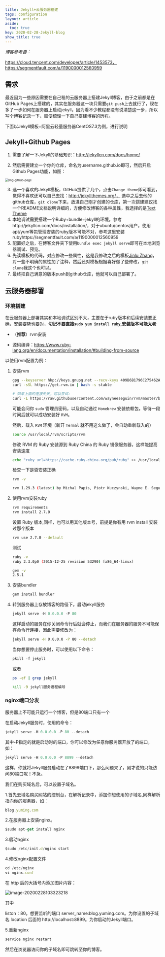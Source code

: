 ```yaml
---
title: Jekyll+云服务器搭建
tags: configuration
layout: article
aside:
  toc: true
key: 2020-02-28-Jekyll-blog
show_title: true
---
```


*博客参考自：*

https://cloud.tencent.com/developer/article/1453573， https://segmentfault.com/a/1190000012560959

## 需求

最近因为一些原因需要在自己租的云服务器上搭建Jekyll博客，<!--more-->由于之前都是在GitHub Pages上搭建的，其实在服务器这一块只需要`git push`上去就行了，现在多了一步如何在服务器上启动jekyll，因为看不少教程都没有说清楚这一步，所以写个博客记录一下，顺便梳理一下自己搭建博客的历程。

下面以Jekyll模板+阿里云轻量服务器CentOS7.3为例，进行说明

## Jekyll+Github Pages

1. 需要了解一下Jekyll的基础知识：http://jekyllcn.com/docs/home/

2. 然后需要建立一个你的仓库，命名为username.github.io即可，然后开启Github Pages功能，如图：

<img src="https://jinluzhang.site/PublicPic/Pic/image-20200225144538660.png" alt="img-github-page" style="zoom: 67%;" />

3. 选一个喜欢的Jekyll模板，GitHub提供了几个，点击`Change theme`即可看到，觉得不喜欢还可以自己去找：http://jekyllthemes.org/， 选中之后去他的github仓库，`git clone`下来，放进自己刚才创建的仓库，第一次搭建建议找一个README文档说明详细的，方便修改博客的各种属性，我选择的是[Text Theme](https://github.com/kitian616/jekyll-TeXt-theme)
4. 本地调试需要搭建一个Ruby+bundle+jekyll的环境，参考http://jekyllcn.com/docs/installation/，对于ubuntu/centos用户，使用apt/yum等包管理安装的ruby版本可能不对，参考这里安装rubyhttps://segmentfault.com/a/1190000012560959
5. 配置好之后，在博客文件夹下使用`bundle exec jekyll serve`即可在本地浏览器调试、预览。
6. 先读模板的代码，对应修改一些属性，这是我修改之后的模板[Jinlu Zhang](https://github.com/JinluZhang1126/jinluzhang1126.github.io/tree/template)，对一些不明确的属性加了注释，然后还对模板根据喜好做了些修改，`git clone`我这个也可以。
7. 最终把自己满意的版本push到github仓库，他就可以自己部署了。

## 云服务器部署

### 环境搭建

在云服务器上部署其实和本地调试区别不大，主要在于ruby版本和后续安装要正确，安装姿势也要对，**切记不要直接`sudo yum install ruby`,安装版本可能太老**

- （**推荐**）rvm安装

- 源码编译：https://www.ruby-lang.org/en/documentation/installation/#building-from-source

以使用rvm配置为例：

1. 安装rvm

   ```bash
   gpg --keyserver hkp://keys.gnupg.net --recv-keys 409B6B1796C275462A1703113804BB82D39DC0E3
   curl -sSL https://get.rvm.io | bash -s stable
   
   # 如果上面的连接失败，可以尝试: 
   curl -L https://raw.githubusercontent.com/wayneeseguin/rvm/master/binscripts/rvm-installer | bash -s stable
   ```

   可能会问你 `sudo` 管理员密码，以及自动通过 `Homebrew` 安装依赖包，等待一段时间后就可以成功安装好 `RVM`。

   然后，载入 `RVM` 环境（新开 `Termal` 就不用这么做了，会自动重新载入的）

   ```bash
   source /usr/local/rvm/scripts/rvm
   ```

   修改 RVM 的 Ruby 安装源到 Ruby China 的 Ruby 镜像服务器，这样能提高安装速度

   ```bash
   echo "ruby_url=https://cache.ruby-china.org/pub/ruby" >> /usr/local/rvm/user/db
   ```

   

   检查一下是否安装正确

   ```bash
   rvm -v
   
   rvm 1.29.3 (latest) by Michal Papis, Piotr Kuczynski, Wayne E. Seguin [https://rvm.io]
   ```

2. 使用rvm安装ruby

   ```bash
   rvm requirements
   rvm install 2.7.0
   ```

   设置 Ruby 版本,同样，也可以用其他版本号，前提是你有用 rvm install 安装过那个版本

   ```bash
   rvm use 2.7.0 --default
   ```

   测试

   ```bash
   ruby -v
   ruby 2.3.0p0 (2015-12-25 revision 53290) [x86_64-linux]
   
   gem -v
   2.5.1
   ```

3. 安装bundler

   ```bash
   gem install bundler
   ```

4. 转到服务器上存放博客的路径下，启动jekyll服务

   ```javascript
   jekyll serve -H 0.0.0.0 -P 80
   ```

   这样启动的服务在你关闭命令行后就会停止，而我们在服务器的服务不可能保存命令行连接，因此需要修改为：

   ```bash
   jekyll serve -H 0.0.0.0 -P 80 --detach
   ```

   当你想要停止服务时，可以使用以下命令：

   ```javascript
   pkill -f jekyll
   ```

   或者

   ```bash
   ps -ef | grep jekyll
   
   kill -9 jekyll服务进程编号
   ```

### nginx端口分发

服务器上不可能只运行一个博客，但是80端口只有一个

在启动Jekyll服务时，使用的命令：

```javascript
jekyll serve -H 0.0.0.0 -P 80 --detach
```

其中-P指定的就是启动时的端口，你可以修改为任意你服务器开放了的端口，如：

```javascript
jekyll serve -H 0.0.0.0 -P 8899 --detach
```

这样，你就将Jekyll服务启动在了8899端口下，那么问题来了，刚才说的只能访问80端口呢！不急。

我们在购买域名后，可以设置子域名。

1.首先去域名购买网站的控制台，在解析记录中，添加你想使用的子域名,同样解析指向你的服务器，如：

```javascript
blog.yuming.com
```

2.在服务器上安装nginx。

```javascript
$sudo apt-get install nginx
```

3.启动nginx

```javascript
$sudo /etc/init.d/nginx start
```

4.修改nginx配置文件

```javascript
cd /etc/nginx
vi nginx.conf
```

在 http 后的大括号内添加图片内容： 

![image-20200228103323218](https://jinluzhang.site/PublicPic/Pic/image-20200228103323218.png)

其中

liston：80。想要监听的端口 server_name:blog.yuming.com。为你设置的子域名 location 后面的 http://localhost:8899。为你启动的Jekyll端口。

5.重新nginx

```javascript
service nginx restart
```

然后在浏览器访问你的子域名即可跳转至你的博客。
